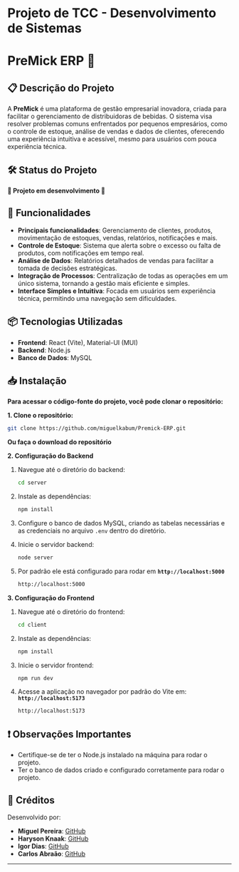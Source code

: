 # Projeto de TCC - Desenvolvimento de Sistemas

# **PreMick ERP 🐜**

## 📋 Descrição do Projeto

A **PreMick** é uma plataforma de gestão empresarial inovadora, criada para facilitar o gerenciamento de distribuidoras de bebidas. O sistema visa resolver problemas comuns enfrentados por pequenos empresários, como o controle de estoque, análise de vendas e dados de clientes, oferecendo uma experiência intuitiva e acessível, mesmo para usuários com pouca experiência técnica.

## 🛠️ Status do Projeto

 **🚧 Projeto em desenvolvimento 🚧** 

## **🔨 Funcionalidades**

- **Principais funcionalidades**: Gerenciamento de clientes, produtos, movimentação de estoques, vendas, relatórios, notificações e mais.
- **Controle de Estoque**: Sistema que alerta sobre o excesso ou falta de produtos, com notificações em tempo real.
- **Análise de Dados**: Relatórios detalhados de vendas para facilitar a tomada de decisões estratégicas.
- **Integração de Processos**: Centralização de todas as operações em um único sistema, tornando a gestão mais eficiente e simples.
- **Interface Simples e Intuitiva**: Focada em usuários sem experiência técnica, permitindo uma navegação sem dificuldades.

## **📦 Tecnologias Utilizadas**

- **Frontend**: React (Vite), Material-UI (MUI)
- **Backend**: Node.js
- **Banco de Dados**: MySQL

## **📥 Instalação**

**Para acessar o código-fonte do projeto, você pode clonar o repositório:**

**1. Clone o repositório:**

```bash
git clone https://github.com/miguelkabum/Premick-ERP.git
```

**Ou faça o download do repositório**

**2. Configuração do Backend**

1. Navegue até o diretório do backend:
   ```bash
   cd server
   ```
2. Instale as dependências:
   ```bash
   npm install
   ```
3. Configure o banco de dados MySQL, criando as tabelas necessárias e as credenciais no arquivo `.env` dentro do diretório.

4. Inicie o servidor backend:
   ```bash
   node server
   ```
5. Por padrão ele está configurado para rodar em **`http://localhost:5000`**
   ```bash
   http://localhost:5000
   ```

**3. Configuração do Frontend**

1. Navegue até o diretório do frontend:
   ```bash
   cd client
   ```
2. Instale as dependências:
   ```bash
   npm install
   ```
3. Inicie o servidor frontend:
   ```bash
   npm run dev
   ```

4. Acesse a aplicação no navegador por padrão do Vite em: **`http://localhost:5173`**
    ```bash
   http://localhost:5173
   ```

## **❗ Observações Importantes**

- Certifique-se de ter o Node.js instalado na máquina para rodar o projeto.
- Ter o banco de dados criado e configurado corretamente para rodar o projeto.

## **📜 Créditos**

Desenvolvido por:

- **Miguel Pereira**: [GitHub](https://github.com/)
- **Haryson Knaak**: [GitHub](https://github.com/)
- **Igor Dias**: [GitHub](https://github.com/)
- **Carlos Abraão**: [GitHub](https://github.com/)

---